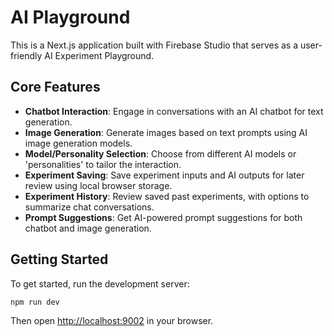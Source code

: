 # AI Playground

This is a Next.js application built with Firebase Studio that serves as a user-friendly AI Experiment Playground.

## Core Features

- **Chatbot Interaction**: Engage in conversations with an AI chatbot for text generation.
- **Image Generation**: Generate images based on text prompts using AI image generation models.
- **Model/Personality Selection**: Choose from different AI models or 'personalities' to tailor the interaction.
- **Experiment Saving**: Save experiment inputs and AI outputs for later review using local browser storage.
- **Experiment History**: Review saved past experiments, with options to summarize chat conversations.
- **Prompt Suggestions**: Get AI-powered prompt suggestions for both chatbot and image generation.

## Getting Started

To get started, run the development server:

```bash
npm run dev
```

Then open [http://localhost:9002](http://localhost:9002) in your browser.
